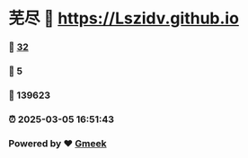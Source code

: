 # 芜尽 :link: https://Lszidv.github.io 
### :page_facing_up: [32](https://Lszidv.github.io/tag.html) 
### :speech_balloon: 5 
### :hibiscus: 139623 
### :alarm_clock: 2025-03-05 16:51:43 
### Powered by :heart: [Gmeek](https://github.com/Meekdai/Gmeek)
